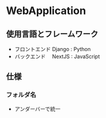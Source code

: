 # WebApplication

## 使用言語とフレームワーク
- フロントエンド Django : Python
- バックエンド　 NextJS : JavaScript

## 仕様

### フォルダ名
- アンダーバーで統一
